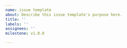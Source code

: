 ```yaml
---
name: issue template
about: Describe this issue template's purpose here.
title: ''
labels: ''
assignees: ''
milestone: v1.0.0

---
```



